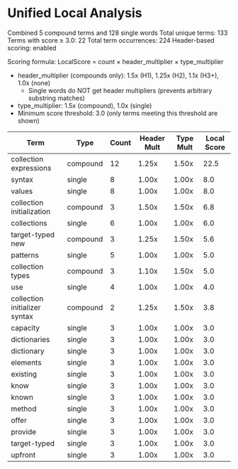 # Unified Local Analysis

Combined 5 compound terms and 128 single words
Total unique terms: 133
Terms with score ≥ 3.0: 22
Total term occurrences: 224
Header-based scoring: enabled

Scoring formula: LocalScore = count × header_multiplier × type_multiplier
- header_multiplier (compounds only): 1.5x (H1), 1.25x (H2), 1.1x (H3+), 1.0x (none)
  - Single words do NOT get header multipliers (prevents arbitrary substring matches)
- type_multiplier: 1.5x (compound), 1.0x (single)
- Minimum score threshold: 3.0 (only terms meeting this threshold are shown)

| Term | Type | Count | Header Mult | Type Mult | Local Score |
|------|------|-------|-------------|-----------|-------------|
| collection expressions | compound | 12 | 1.25x | 1.50x | 22.5 |
| syntax | single | 8 | 1.00x | 1.00x | 8.0 |
| values | single | 8 | 1.00x | 1.00x | 8.0 |
| collection initialization | compound | 3 | 1.50x | 1.50x | 6.8 |
| collections | single | 6 | 1.00x | 1.00x | 6.0 |
| target-typed new | compound | 3 | 1.25x | 1.50x | 5.6 |
| patterns | single | 5 | 1.00x | 1.00x | 5.0 |
| collection types | compound | 3 | 1.10x | 1.50x | 5.0 |
| use | single | 4 | 1.00x | 1.00x | 4.0 |
| collection initializer syntax | compound | 2 | 1.25x | 1.50x | 3.8 |
| capacity | single | 3 | 1.00x | 1.00x | 3.0 |
| dictionaries | single | 3 | 1.00x | 1.00x | 3.0 |
| dictionary | single | 3 | 1.00x | 1.00x | 3.0 |
| elements | single | 3 | 1.00x | 1.00x | 3.0 |
| existing | single | 3 | 1.00x | 1.00x | 3.0 |
| know | single | 3 | 1.00x | 1.00x | 3.0 |
| known | single | 3 | 1.00x | 1.00x | 3.0 |
| method | single | 3 | 1.00x | 1.00x | 3.0 |
| offer | single | 3 | 1.00x | 1.00x | 3.0 |
| provide | single | 3 | 1.00x | 1.00x | 3.0 |
| target-typed | single | 3 | 1.00x | 1.00x | 3.0 |
| upfront | single | 3 | 1.00x | 1.00x | 3.0 |
